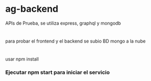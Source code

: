 # ag-backend
APIs de Prueba, se utiliza express, graphql y mongodb

#
para probar el frontend y el backend se subio BD mongo a la nube
#

usar npm install
### Ejecutar npm start para iniciar el servicio
